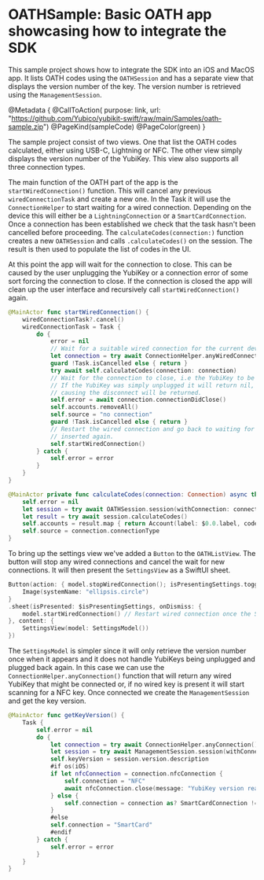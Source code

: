 # OATHSample: Basic OATH app showcasing how to integrate the SDK

This sample project shows how to integrate the SDK into an iOS and MacOS app. It lists OATH codes 
using the ``OATHSession`` and has a separate view that displays the version number of the key. The version
number is retrieved using the ``ManagementSession``.

@Metadata {
    @CallToAction(
        purpose: link,
        url: "https://github.com/Yubico/yubikit-swift/raw/main/Samples/oath-sample.zip")
    @PageKind(sampleCode)
    @PageColor(green)
}

The sample project consist of two views. One that list the OATH codes calculated, either using USB-C, Lightning or NFC.
The other view simply displays the version number of the YubiKey. This view also supports all three connection types.

The main function of the OATH part of the app is the `startWiredConnection()` function. This will cancel any previous
`wiredConnectionTask` and create a new one. In the Task it will use the ``ConnectionHelper`` to start waiting for
a wired connection. Depending on the device this will either be a ``LightningConnection`` or a ``SmartCardConnection``.
Once a connection has been established we check that the task hasn't been cancelled before proceeding.
The `calculateCodes(connection:)` function creates a new ``OATHSession`` and
calls `.calculateCodes()` on the session. The result is then used to populate the list of codes in the UI.

At this point the app will wait for the connection to close. This can be caused by the user unplugging the YubiKey or
a connection error of some sort forcing the connection to close. If the connection is closed the app will clean up
the user interface and recursively call `startWiredConnection()` again.
```swift
@MainActor func startWiredConnection() {
    wiredConnectionTask?.cancel()
    wiredConnectionTask = Task {
        do {
            error = nil
            // Wait for a suitable wired connection for the current device.
            let connection = try await ConnectionHelper.anyWiredConnection()
            guard !Task.isCancelled else { return }
            try await self.calculateCodes(connection: connection)
            // Wait for the connection to close, i.e the YubiKey to be unplugged from the device.
            // If the YubiKey was simply unplugged it will return nil, otherwise the error
            // causing the disconnect will be returned.
            self.error = await connection.connectionDidClose()
            self.accounts.removeAll()
            self.source = "no connection"
            guard !Task.isCancelled else { return }
            // Restart the wired connection and go back to waiting for a YubiKey to be
            // inserted again.
            self.startWiredConnection()
        } catch {
            self.error = error
        }
    }
}

@MainActor private func calculateCodes(connection: Connection) async throws {
    self.error = nil
    let session = try await OATHSession.session(withConnection: connection)
    let result = try await session.calculateCodes()
    self.accounts = result.map { return Account(label: $0.0.label, code: $0.1?.code ?? "****") }
    self.source = connection.connectionType
}
```

To bring up the settings view we've added a `Button` to the `OATHListView`. The button will stop
any wired connections and cancel the wait for new connections. It will then present the `SettingsView`
as a SwiftUI sheet.
```swift
Button(action: { model.stopWiredConnection(); isPresentingSettings.toggle() }) {
    Image(systemName: "ellipsis.circle")
}
.sheet(isPresented: $isPresentingSettings, onDismiss: {
    model.startWiredConnection() // Restart wired connection once the SettingsView has been dismissed.
}, content: {
    SettingsView(model: SettingsModel())
})
```

The `SettingsModel` is simpler since it will only retrieve the version number once when it appears
and it does not handle YubiKeys being unplugged and plugged back again. In this case we can use the
`ConnectionHelper.anyConnection()` function that will return any wired YubiKey that might be connected
or, if no wired key is present it will start scanning for a NFC key. Once connected we create 
the ``ManagementSession`` and get the key version.
```swift
@MainActor func getKeyVersion() {
    Task {
        self.error = nil
        do {
            let connection = try await ConnectionHelper.anyConnection()
            let session = try await ManagementSession.session(withConnection: connection)
            self.keyVersion = session.version.description
            #if os(iOS)
            if let nfcConnection = connection.nfcConnection {
                self.connection = "NFC"
                await nfcConnection.close(message: "YubiKey version read")
            } else {
                self.connection = connection as? SmartCardConnection != nil ? "SmartCard" : "Lightning"
            }
            #else
            self.connection = "SmartCard"
            #endif
        } catch {
            self.error = error
        }
    }
}
```
